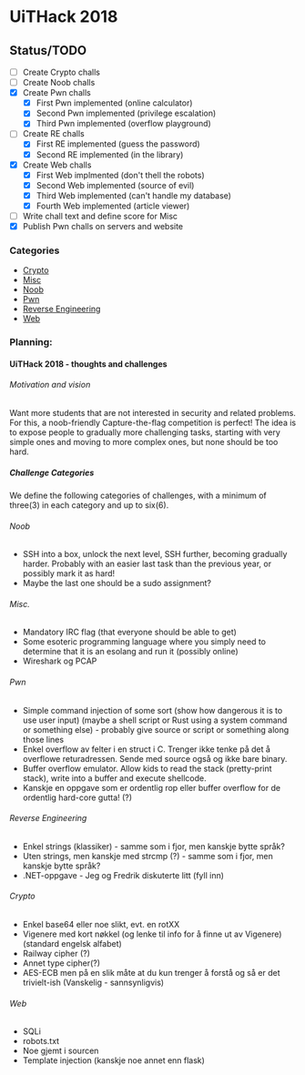 # UiTHack 2018

## Status/TODO
- [ ] Create Crypto challs
- [ ] Create Noob challs
- [x] Create Pwn challs
    * [x] First Pwn implemented (online calculator)
    * [x] Second Pwn implemented (privilege escalation)
    * [x] Third Pwn implemented (overflow playground)
- [ ] Create RE challs
    * [x] First RE implemented (guess the password)
    * [x] Second RE implemented (in the library)
- [x] Create Web challs
    * [x] First Web implmented (don't thell the robots)
    * [x] Second Web implemented (source of evil)
    * [x] Third Web implemented (can't handle my database)
    * [x] Fourth Web implemented (article viewer)
- [ ] Write chall text and define score for Misc
- [x] Publish Pwn challs on servers and website

### Categories
- [Crypto](./Crypto)
- [Misc](./Misc)
- [Noob](./Noob)
- [Pwn](./Pwn)
- [Reverse Engineering](./Reverse%20Engineering)
- [Web](./Web)

### Planning:

#### UiTHack 2018 - thoughts and challenges

###### Motivation and vision
Want more students that are not interested in security and related problems.
For this, a noob-friendly Capture-the-flag competition is perfect!
The idea is to expose people to gradually more challenging tasks, starting with very simple ones and moving to more complex ones, but none should be too hard.

##### Challenge Categories
We define the following categories of challenges, with a minimum of three(3) in each category and up to six(6).
###### Noob
- SSH into a box, unlock the next level, SSH further, becoming gradually harder. Probably with an easier last task than the previous year, or possibly mark it as hard!
- Maybe the last one should be a sudo assignment?

###### Misc.
- Mandatory IRC flag (that everyone should be able to get)
- Some esoteric programming language where you simply need to determine that it is an esolang and run it (possibly online)
- Wireshark og PCAP

###### Pwn
- Simple command injection of some sort (show how dangerous it is to use user input) (maybe a shell script or Rust using a system command or something else) - probably give source or script or something along those lines
- Enkel overflow av felter i en struct i C. Trenger ikke tenke på det å overflowe returadressen. Sende med source også og ikke bare binary.
- Buffer overflow emulator. Allow kids to read the stack (pretty-print stack), write into a buffer and execute shellcode.
- Kanskje en oppgave som er ordentlig rop eller buffer overflow for de ordentlig hard-core gutta! (?)

###### Reverse Engineering
- Enkel strings (klassiker) - samme som i fjor, men kanskje bytte språk?
- Uten strings, men kanskje med strcmp (?) - samme som i fjor, men kanskje bytte språk?
- .NET-oppgave - Jeg og Fredrik diskuterte litt (fyll inn)

###### Crypto
- Enkel base64 eller noe slikt, evt. en rotXX
- Vigenere med kort nøkkel (og lenke til info for å finne ut av Vigenere) (standard engelsk alfabet)
- Railway cipher (?)
- Annet type cipher(?)
- AES-ECB men på en slik måte at du kun trenger å forstå og så er det trivielt-ish (Vanskelig - sannsynligvis) 

###### Web
- SQLi
- robots.txt
- Noe gjemt i sourcen
- Template injection (kanskje noe annet enn flask)
